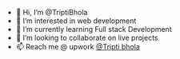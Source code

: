 - 👋 Hi, I’m @TriptiBhola
- 👀 I’m interested in web development
- 🌱 I’m currently learning Full stack Development
- 💞️ I’m looking to collaborate on live projects
- 📫 Reach me @ upwork [@Tripti bhola](https://www.upwork.com/freelancers/~012b4385746fdb7d61)

<!---
TriptiBhola/TriptiBhola is a ✨ special ✨ repository because its `README.md` (this file) appears on your GitHub profile.
You can click the Preview link to take a look at your changes.
--->
